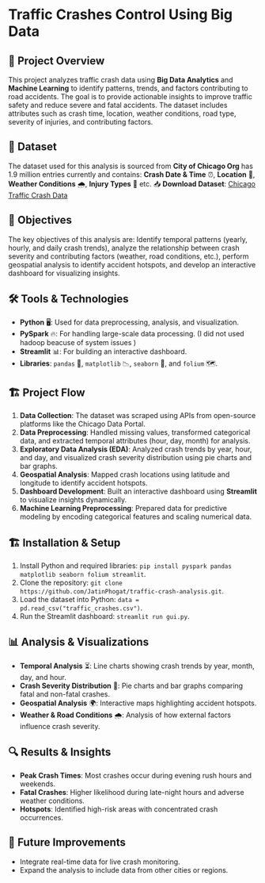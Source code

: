 # Traffic Crashes Control Using Big Data

## 📌 Project Overview
This project analyzes traffic crash data using **Big Data Analytics** and **Machine Learning** to identify patterns, trends, and factors contributing to road accidents. The goal is to provide actionable insights to improve traffic safety and reduce severe and fatal accidents. The dataset includes attributes such as crash time, location, weather conditions, road type, severity of injuries, and contributing factors.

## 📂 Dataset
The dataset used for this analysis is sourced from **City of Chicago Org** has 1.9 million entries currently and contains: **Crash Date & Time** ⏰, **Location** 📍, **Weather Conditions** 🌧️, **Injury Types** 🤕 etc. 📥 **Download Dataset**: [Chicago Traffic Crash Data](https://data.cityofchicago.org/Transportation/Traffic-Crashes-Vehicles/68nd-jvt3/data_preview)

## 🎯 Objectives
The key objectives of this analysis are: Identify temporal patterns (yearly, hourly, and daily crash trends), analyze the relationship between crash severity and contributing factors (weather, road conditions, etc.), perform geospatial analysis to identify accident hotspots, and develop an interactive dashboard for visualizing insights.

## 🛠️ Tools & Technologies 
- **Python** 🖥️: Used for data preprocessing, analysis, and visualization.
- **PySpark** 🔥: For handling large-scale data processing. (I did not used hadoop beacuse of system issues )
- **Streamlit** 📊: For building an interactive dashboard.
- **Libraries**: `pandas` 🐼, `matplotlib` 📉, `seaborn` 🎨, and `folium` 🗺️.

## 🏗️ Project Flow
1. **Data Collection**: The dataset was scraped using APIs from open-source platforms like the Chicago Data Portal.
2. **Data Preprocessing**: Handled missing values, transformed categorical data, and extracted temporal attributes (hour, day, month) for analysis.
3. **Exploratory Data Analysis (EDA)**: Analyzed crash trends by year, hour, and day, and visualized crash severity distribution using pie charts and bar graphs.
4. **Geospatial Analysis**: Mapped crash locations using latitude and longitude to identify accident hotspots.
5. **Dashboard Development**: Built an interactive dashboard using **Streamlit** to visualize insights dynamically.
6. **Machine Learning Preprocessing**: Prepared data for predictive modeling by encoding categorical features and scaling numerical data.

## 🏗️ Installation & Setup
1. Install Python and required libraries: `pip install pyspark pandas matplotlib seaborn folium streamlit`.
2. Clone the repository: `git clone https://github.com/JatinPhogat/traffic-crash-analysis.git`.
3. Load the dataset into Python: `data = pd.read_csv("traffic_crashes.csv")`.
4. Run the Streamlit dashboard: `streamlit run gui.py`.

## 📊 Analysis & Visualizations
- **Temporal Analysis** ⏳: Line charts showing crash trends by year, month, day, and hour.
- **Crash Severity Distribution** 🚨: Pie charts and bar graphs comparing fatal and non-fatal crashes.
- **Geospatial Analysis** 🌍: Interactive maps highlighting accident hotspots.
- **Weather & Road Conditions** 🌧️: Analysis of how external factors influence crash severity.

## 🔍 Results & Insights
- **Peak Crash Times**: Most crashes occur during evening rush hours and weekends.
- **Fatal Crashes**: Higher likelihood during late-night hours and adverse weather conditions.
- **Hotspots**: Identified high-risk areas with concentrated crash occurrences.

## 🚀 Future Improvements
- Integrate real-time data for live crash monitoring.
- Expand the analysis to include data from other cities or regions.
